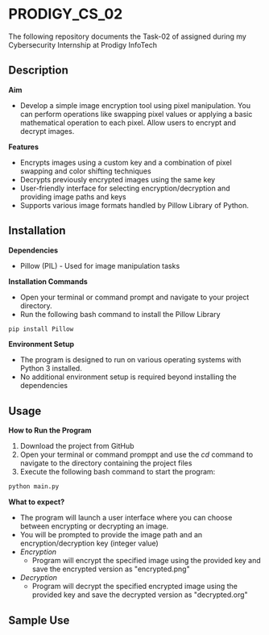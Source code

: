 # PRODIGY_CS_02
The following repository documents the Task-02 of assigned during my Cybersecurity Internship at Prodigy InfoTech

## Description
**Aim**
- Develop a simple image encryption tool using pixel manipulation. You can perform operations like swapping pixel values or applying a basic mathematical operation to each pixel. Allow users to encrypt and decrypt images.

**Features**
- Encrypts images using a custom key and a combination of pixel swapping and color shifting techniques
- Decrypts previously encrypted images using the same key
- User-friendly interface for selecting encryption/decryption and providing image paths and keys
- Supports various image formats handled by Pillow Library of Python.

## Installation
**Dependencies**
- Pillow (PIL) - Used for image manipulation tasks

**Installation Commands**
- Open your terminal or command prompt and navigate to your project directory.
- Run the following bash command to install the Pillow Library
``` bash
pip install Pillow
```

**Environment Setup**
- The program is designed to run on various operating systems with Python 3 installed.
- No additional environment setup is required beyond installing the dependencies

## Usage
**How to Run the Program**
1. Download the project from GitHub
2. Open your terminal or command promppt and use the *cd* command to navigate to the directory containing the project files
3. Execute the following bash command to start the program:
``` bash
python main.py
```

**What to expect?**
- The program will launch a user interface where you can choose between encrypting or decrypting an image.
- You will be prompted to provide the image path and an encryption/decryption key (integer value)
- *Encryption*
  - Program will encrypt the specified image using the provided key and save the encrypted version as "encrypted.png"
- *Decryption*
  - Program will decrypt the specified encrypted image using the provided key and save the decrypted version as "decrypted.org"

## Sample Use
